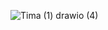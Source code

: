 ![Tima (1) drawio (4)](https://user-images.githubusercontent.com/63163159/209938476-d529b1b2-67a7-441b-b7e2-e3b82696d925.png)

